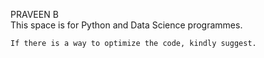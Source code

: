 PRAVEEN B    
    This space is for Python and Data Science programmes.
    
    If there is a way to optimize the code, kindly suggest.
